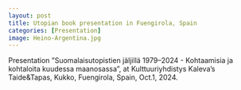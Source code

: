 ```yaml
---
layout: post
title: Utopian book presentation in Fuengirola, Spain 
categories: [Presentation]
image: Heino-Argentina.jpg
---
```

Presentation ”Suomalaisutopistien jäljillä 1979–2024 - Kohtaamisia ja kohtaloita kuudessa maanosassa”, at Kulttuuriyhdistys Kaleva’s Taide&Tapas, Kukko, Fuengirola, Spain, Oct.1, 2024.
